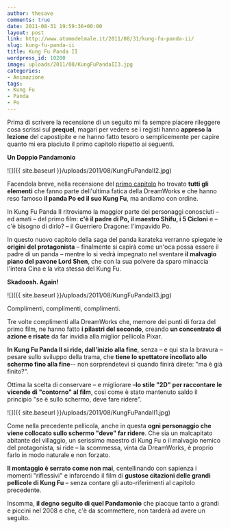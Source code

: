 ```yaml
---
author: thesave
comments: true
date: 2011-08-31 19:59:36+00:00
layout: post
link: http://www.atomodelmale.it/2011/08/31/kung-fu-panda-ii/
slug: kung-fu-panda-ii
title: Kung Fu Panda II
wordpress_id: 10200
image: uploads/2011/08/KungFuPandaII3.jpg
categories:
- Animazione
tags:
- Kung Fu
- Panda
- Po
---
```


Prima di scrivere la recensione di un seguito mi fa sempre piacere rileggere cosa scrissi sul **prequel**, magari per vedere se i registi hanno **appreso la lezione** del capostipite e ne hanno fatto tesoro o semplicemente per capire quanto mi era piaciuto il primo capitolo rispetto ai seguenti.

**Un Doppio Pandamonio**

![]({{ site.baseurl }}/uploads/2011/08/KungFuPandaII2.jpg)

Facendola breve, nella recensione del [primo capitolo](/2008/09/01/arriva-il-pandamonio/) ho trovato **tutti gli elementi** che fanno parte dell'ultima fatica della DreamWorks e che hanno reso famoso **il panda Po ed il suo Kung Fu**, ma andiamo con ordine.

In Kung Fu Panda II ritroviamo la maggior parte dei personaggi conosciuti – ed amati – del primo film: **c'è il padre di Po, il maestro Shifu, i 5 Cicloni** e – c'è bisogno di dirlo? – il Guerriero Dragone: l'impavido Po.

In questo nuovo capitolo della saga del panda karateka verranno spiegate le **origini del protagonista** – finalmente si capirà come un'oca possa essere il padre di un panda – mentre lo si vedrà impegnato nel sventare **il malvagio piano del pavone Lord Shen**, che con la sua polvere da sparo minaccia l'intera Cina e la vita stessa del Kung Fu.

**Skadoosh. Again!**

![]({{ site.baseurl }}/uploads/2011/08/KungFuPandaII3.jpg)

Complimenti, complimenti, complimenti.

Tre volte complimenti alla DreamWorks che, memore dei punti di forza del primo film, ne hanno fatto **i pilastri del secondo**, creando **un concentrato di azione e risate** da far invidia alla miglior pellicola Pixar.

**In Kung Fu Panda II si ride, dall'inizio alla fine**, senza – e qui sta la bravura – pesare sullo sviluppo della trama, che **tiene lo spettatore incollato allo schermo fino alla fine**-- non sorprendetevi si quando finirà direte: "ma è già finito?".

Ottima la scelta di conservare – e migliorare –**lo stile "2D" per raccontare le vicende di "contorno" al film**, così come è stato mantenuto saldo il principio "se è sullo schermo, deve fare ridere".

![]({{ site.baseurl }}/uploads/2011/08/KungFuPandaII1.jpg)

Come nella precedente pellicola, anche in questa **ogni personaggio che viene collocato sullo schermo "deve" far ridere**. Che sia un malcapitato abitante del villaggio, un serissimo maestro di Kung Fu o il malvagio nemico del protagonista, si ride – la scommessa, vinta da DreamWorks, è proprio farlo in modo naturale e non forzato.

**Il montaggio è serrato come non mai**, centellinando con sapienza i momenti "riflessivi" e infarcendo il film di **gustose citazioni delle grandi pellicole di Kung Fu** – senza contare gli auto-riferimenti al capitolo precedente.

Insomma, **il degno seguito di quel Pandamonio** che piacque tanto a grandi e piccini nel 2008 e che, c'è da scommettere, non tarderà ad avere un seguito.
